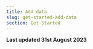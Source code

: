 ```yaml
---
title: Add data
slug: get-started-add-data
section: Get-Started
---
```


**Last updated 31st August 2023**

